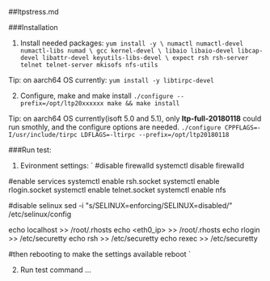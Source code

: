 ##ltpstress.md

###Installation
1. Install needed packages:
`
yum install -y \
  numactl numactl-devel numactl-libs numad \
  gcc kernel-devel \
  libaio libaio-devel libcap-devel libattr-devel keyutils-libs-devel \
  expect rsh rsh-server telnet telnet-server mkisofs nfs-utils
`

Tip: on aarch64 OS currently:
`
yum install -y libtirpc-devel
`

2. Configure, make and make install
`
./configure --prefix=/opt/ltp20xxxxxx
make && make install
`

Tip: on aarch64 OS currently(isoft 5.0 and 5.1), only **ltp-full-20180118** could run smothly, and the configure options are needed.
`
./configure CPPFLAGS=-I/usr/include/tirpc LDFLAGS=-ltirpc --prefix=/opt/ltp20180118
`

###Run test:
1. Evironment settings:
`
\#disable firewalld
systemctl disable firewalld

\#enable services
systemctl enable rsh.socket
systemctl enable rlogin.socket
systemctl enable telnet.socket
systemctl enable nfs

\#disable selinux
sed -i  "s/SELINUX=enforcing/SELINUX=disabled/" /etc/selinux/config

echo localhost >> /root/.rhosts
echo <eth0_ip> >> /root/.rhosts
echo rlogin >> /etc/securetty
echo rsh >> /etc/securetty
echo rexec >> /etc/securetty

\#then rebooting to make the settings available
reboot
`

2. Run test command
...
